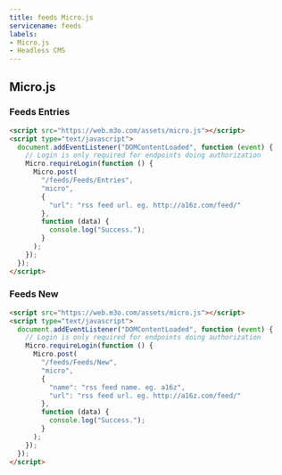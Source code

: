 ```yaml
---
title: feeds Micro.js
servicename: feeds
labels: 
- Micro.js
- Headless CMS
---
```


## Micro.js


### Feeds Entries
<!-- We use the request body description here as endpoint descriptions are not
being lifted correctly from the proto by the openapi spec generator -->

```html
<script src="https://web.m3o.com/assets/micro.js"></script>
<script type="text/javascript">
  document.addEventListener("DOMContentLoaded", function (event) {
    // Login is only required for endpoints doing authorization
    Micro.requireLogin(function () {
      Micro.post(
        "/feeds/Feeds/Entries",
        "micro",
        {
          "url": "rss feed url. eg. http://a16z.com/feed/"
        },
        function (data) {
          console.log("Success.");
        }
      );
    });
  });
</script>
```


### Feeds New
<!-- We use the request body description here as endpoint descriptions are not
being lifted correctly from the proto by the openapi spec generator -->

```html
<script src="https://web.m3o.com/assets/micro.js"></script>
<script type="text/javascript">
  document.addEventListener("DOMContentLoaded", function (event) {
    // Login is only required for endpoints doing authorization
    Micro.requireLogin(function () {
      Micro.post(
        "/feeds/Feeds/New",
        "micro",
        {
          "name": "rss feed name. eg. a16z",
          "url": "rss feed url. eg. http://a16z.com/feed/"
        },
        function (data) {
          console.log("Success.");
        }
      );
    });
  });
</script>
```


